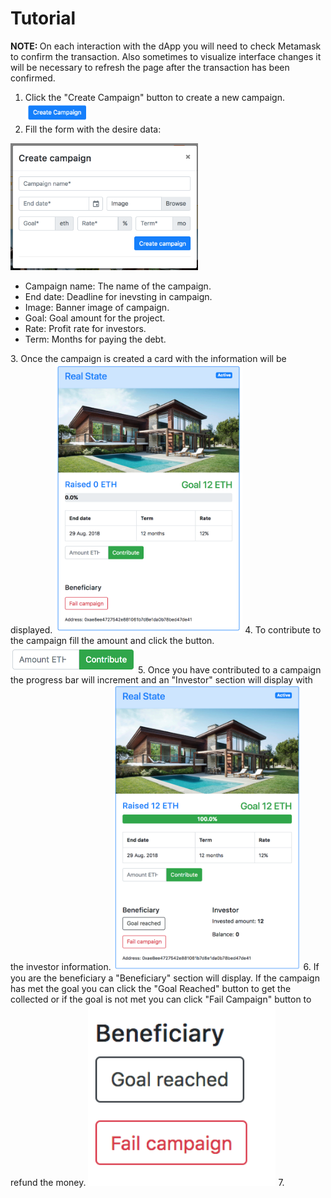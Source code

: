 # Tutorial

<strong>NOTE: </strong> On each interaction with the dApp you will need to check Metamask to confirm the transaction. Also sometimes to visualize interface changes it will be necessary to refresh the page after the transaction has been confirmed.<br>

1. Click the "Create Campaign" button to create a new campaign. <img src="captures/buttonCreate.png" width="100">
2. Fill the form with the desire data:
<img src="captures/form.png" width="300">
<ul>
  <li>Campaign name: The name of the campaign.</li>
  <li>End date: Deadline for inevsting in campaign.</li>
  <li>Image: Banner image of campaign.</li>
  <li>Goal: Goal amount for the project.</li>
  <li>Rate: Profit rate for investors.</li>
  <li>Term: Months for paying the debt.</li>
</ul>
3. Once the campaign is created a card with the information will be displayed.
<img src="captures/active.png" width="300">
4. To contribute to the campaign fill the amount and click the button.  <img src="captures/contribute.png" width="200">
5. Once you have contributed to a campaign the progress bar will increment and an "Investor" section will display with the investor information.
<img src="captures/activeWhenContributed.png" width="300">
6. If you are the beneficiary a "Beneficiary" section will display. If the campaign has met the goal you can click the "Goal Reached" button to get the collected or if the goal is not met you can click "Fail Campaign" button to refund the money.
<img src="captures/beneficiary.png" width="300">
7. 
